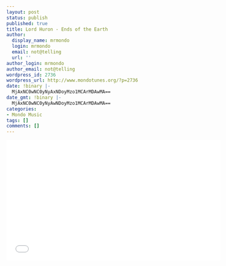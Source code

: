 ```yaml
---
layout: post
status: publish
published: true
title: Lord Huron - Ends of the Earth
author:
  display_name: mrmondo
  login: mrmondo
  email: not@telling
  url: ''
author_login: mrmondo
author_email: not@telling
wordpress_id: 2736
wordpress_url: http://www.mondotunes.org/?p=2736
date: !binary |-
  MjAxNC0wNC0yNyAxNDoyMzo1MCArMDAwMA==
date_gmt: !binary |-
  MjAxNC0wNC0yNyAwNDoyMzo1MCArMDAwMA==
categories:
- Mondo Music
tags: []
comments: []
---
```

<iframe width="560" height="315" src="//www.youtube.com/embed/-MH-UmYkXiM" frameborder="0"> </iframe>
